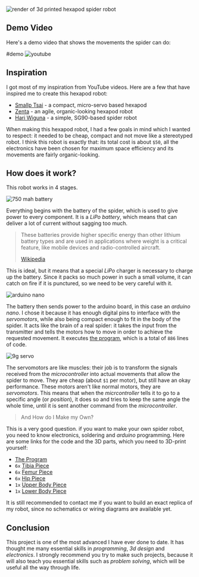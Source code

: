 ![render of 3d printed hexapod spider robot](Version-3-0/Complete.jpg)

## Demo Video

Here's a demo video that shows the movements the spider can do:

#demo
![youtube](https://www.youtube.com/embed/ugNsAqfCqrk)

## Inspiration

I got most of my inspiration from YouTube videos. Here are a few that have inspired me to create this hexapod robot:

- [Smallp Tsai](https://www.youtube.com/watch?v=To2Y6Mhu-CE) - a compact, micro-servo based hexapod
- [Zenta](https://www.youtube.com/watch?v=rAeQn5QnyXo) - an agile, organic-looking hexapod robot
- [Hari Wiguna](https://www.youtube.com/watch?v=9Pos9pE8xwU) - a simple, SG90-based spider robot

When making this hexapod robot, I had a few goals in mind which I wanted to respect: it needed to be cheap, compact and not move like a stereotyped robot. I think this robot is exactly that: its total cost is about `$50`, all the electronics have been chosen for maximum space efficiency and its movements are fairly organic-looking.

## How does it work?

This robot works in 4 stages.

![750 mah battery](Version-3-0/battery_m.jpeg)

Everything begins with the battery of the spider, which is used to give power to every component. It is a _LiPo battery_, which means that can deliver a lot of current without sagging too much.

> These batteries provide higher specific energy than other lithium battery types and are used in applications where weight is a critical feature, like mobile devices and radio-controlled aircraft.
>
> [Wikipedia](https://en.wikipedia.org/wiki/Lithium_polymer_battery)

This is ideal, but it means that a special _LiPo_ charger is necessary to charge up the battery. Since it packs so much power in such a small volume, it can catch on fire if it is punctured, so we need to be very careful with it.

![arduino nano](Version-3-0/arduino_m.jpg)

The battery then sends power to the arduino board, in this case an _arduino nano_. I chose it because it has enough digital pins to interface with the _servomotors_, while also being compact enough to fit in the body of the spider. It acts like the brain of a real spider: it takes the input from the transmitter and tells the motors how to move in order to achieve the requested movement. It executes [the program](./13_sketch_mar04a.html), which is a total of `886` lines of code.

![9g servo](Version-3-0/servo.jpg)

The servomotors are like muscles: their job is to transform the signals received from the _microcontroller_ into actual movements that allow the spider to move. They are cheap (about `$1` per motor), but still have an okay performance. These motors aren't like normal motors, they are _servomotors_. This means that when the _micrcontroller_ tells it to go to a specific angle (or _position_), it does so and tries to keep the same angle the whole time, until it is sent another command from the _microcontroller_.

> And How do I Make my Own?

This is a very good question. if you want to make your own spider robot, you need to know electronics, soldering and _arduino_ programming. Here are some links for the code and the 3D parts, which you need to 3D-print yourself:

- [The Program](Version-3-0/13_sketch_mar04a.html)
- `6x` [Tibia Piece](Version-3-0/Tibia%205%20v2.stl)
- `6x` [Femur Piece](Version-3-0/Femur%203%20v8.stl)
- `6x` [Hip Piece](Version-3-0/Hip%203%20v12.stl)
- `1x` [Upper Body Piece](Version-3-0/Body%20Cover%202%20v30.stl)
- `1x` [Lower Body Piece](Version-3-0/Body%206%20v22.stl)

It is still recommended to contact me if you want to build an exact replica of my robot, since no schematics or wiring diagrams are available yet.

## Conclusion

This project is one of the most advanced I have ever done to date. It has thought me many essential skills in _programming_, _3d design_ and _electronics_. I strongly recommend you try to make such projects, because it will also teach you essential skills such as _problem solving_, which will be useful all the way through life.
